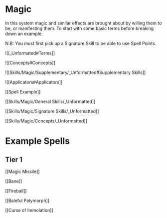 # Magic

In this system magic and similar effects are brought about by willing them to be, or manifesting them. To start with some basic terms before breaking down an example.

N.B: You must first pick up a Signature Skill to be able to use Spell Points.

![[_Unformated#Terms]]

![[Concepts#Concepts]]

![[Skills/Magic/Supplementary/_Unformatted#Supplementary Skills]]

![[Applicators#Applicators]]

[[Spell Example]]

[[Skills/Magic/General Skills/_Unformatted]]

[[Skills/Magic/Signature Skills/_Unformatted]]

[[Skills/Magic/Concepts/_Unformatted]]

# Example Spells

## Tier 1

[[Magic Missile]]

[[Bane]]

[[Fireball]]

[[Baleful Polymorph]]

[[Curse of Immolation]]
